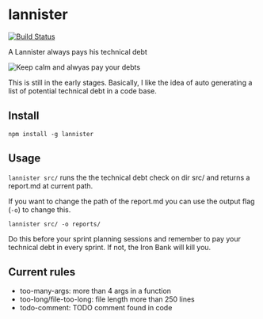 # lannister
[![Build Status](https://travis-ci.org/kennethlarsen/lannister.svg?branch=master)](https://travis-ci.org/kennethlarsen/lannister)


A Lannister always pays his technical debt

![Keep calm and alwyas pay your debts](https://boomerandecho.com/wp-content/uploads/2014/04/Keep-Calm.jpg)

This is still in the early stages. Basically, I like the idea of auto generating a list of potential technical debt in a code base. 

## Install
`npm install -g lannister`

## Usage

`lannister src/` runs the the technical debt check on dir src/ and returns a report.md at current path.

If you want to change the path of the report.md you can use the output flag (`-o`) to change this.

`lannister src/ -o reports/`

Do this before your sprint planning sessions and remember to pay your technical debt in every sprint. If not, the Iron Bank will kill you.
 
## Current rules
* too-many-args: more than 4 args in a function
* too-long/file-too-long: file length more than 250 lines
* todo-comment: TODO comment found in code
